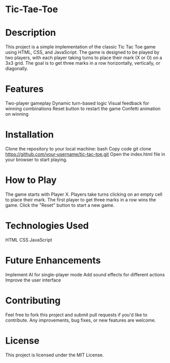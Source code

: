 # Tic-Tae-Toe
# Description
This project is a simple implementation of the classic Tic Tac Toe game using HTML, CSS, and JavaScript. The game is designed to be played by two players, with each player taking turns to place their mark (X or O) on a 3x3 grid. The goal is to get three marks in a row horizontally, vertically, or diagonally.

# Features
Two-player gameplay
Dynamic turn-based logic
Visual feedback for winning combinations
Reset button to restart the game
Confetti animation on winning
# Installation
Clone the repository to your local machine:
bash
Copy code
git clone https://github.com/your-username/tic-tac-toe.git
Open the index.html file in your browser to start playing.
# How to Play
The game starts with Player X.
Players take turns clicking on an empty cell to place their mark.
The first player to get three marks in a row wins the game.
Click the "Reset" button to start a new game.
# Technologies Used
HTML
CSS
JavaScript
# Future Enhancements
Implement AI for single-player mode
Add sound effects for different actions
Improve the user interface
# Contributing
Feel free to fork this project and submit pull requests if you'd like to contribute. Any improvements, bug fixes, or new features are welcome.

# License
This project is licensed under the MIT License.

